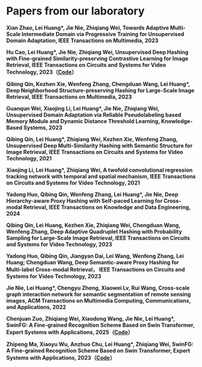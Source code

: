 # Papers from our laboratory
**Xian Zhao, Lei Huang\*, Jie Nie, Zhiqiang Wei, Towards Adaptive Multi-Scale Intermediate Domain via Progressive Training for Unsupervised Domain Adaptation, IEEE Transactions on Multimedia, 2023**

**Hu Cao, Lei Huang\*, Jie Nie, Zhiqiang Wei, Unsupervised Deep Hashing with Fine-grained Similarity-preserving Contrastive Learning for Image Retrieval,  IEEE Transactions on Circuits and Systems for Video Technology, 2023（[Code](https://github.com/huanglab-research/FSCH)）**

**Qibing Qin, Kezhen Xie, Wenfeng Zhang, Chengduan Wang, Lei Huang\*, Deep Neighborhood Structure-preserving Hashing for Large-Scale Image Retrieval,  IEEE Transactions on Multimedia, 2023**

**Guanqun Wei, Xiaojing Li, Lei Huang\*, Jie Nie, Zhiqiang Wei, Unsupervised Domain Adaptation via Reliable Pseudolabeling based Memory Module and Dynamic Distance Threshold Learning, Knowledge-Based Systems, 2023**

**Qibing Qin, Lei Huang\*, Zhiqiang Wei, Kezhen Xie, Wenfeng Zhang, Unsupervised Deep Multi-Similarity Hashing with Semantic Structure for Image Retrieval, IEEE Transactions on Circuits and Systems for Video Technology, 2021**

**Xiaojing Li, Lei Huang\*, Zhiqiang Wei, A twofold convolutional regression tracking network with temporal and spatial mechanism,  IEEE Transactions on Circuits and Systems for Video Technology, 2021**

**Yadong Huo, Qibing Qin, Wenfeng Zhang, Lei Huang\*, Jie Nie, Deep Hierarchy-aware Proxy Hashing with Self-paced Learning for Cross-modal Retrieval, IEEE Transactions on Knowledge and Data Engineering, 2024**

**Qibing Qin, Lei Huang, Kezhen Xie, Zhiqiang Wei, Chengduan Wang, Wenfeng Zhang, Deep Adaptive Quadruplet Hashing with Probability Sampling for Large-Scale Image Retrieval, IEEE Transactions on Circuits and Systems for Video Technology, 2023**

**Yadong Huo, Qibing Qin, Jiangyan Dai, Lei Wang, Wenfeng Zhang, Lei Huang; Chengduan Wang, Deep Semantic-aware Proxy Hashing for Multi-label Cross-modal Retrieval， IEEE Transactions on Circuits and Systems for Video Technology, 2023**

**Jie Nie, Lei Huang\*, Chengyu Zheng, Xiaowei Lv, Rui Wang, Cross-scale graph interaction network for semantic segmentation of remote sensing images, ACM Transactions on Multimedia Computing, Communications, and Applications, 2022**

**Chenjuan Zuo, Zhiqiang Wei, Xiaodong Wang, Jie Nie, Lei Huang\*, SwinFG: A Fine-grained Recognition Scheme Based on Swin Transformer, Expert Systems with Applications, 2025（[Code](https://github.com/huanglab-research/DiffRCR)）**

**Zhipeng Ma, Xiaoyu Wu, Anzhuo Chu, Lei Huang\*, Zhiqiang Wei, SwinFG: A Fine-grained Recognition Scheme Based on Swin Transformer, Expert Systems with Applications, 2023（[Code](https://github.com/huanglab-research/SwinFG)）**

<!--
**huanglab-research/huanglab-research** is a ✨ _special_ ✨ repository because its `README.md` (this file) appears on your GitHub profile.

Here are some ideas to get you started:

- 🔭 I’m currently working on ...
- 🌱 I’m currently learning ...
- 👯 I’m looking to collaborate on ...
- 🤔 I’m looking for help with ...
- 💬 Ask me about ...
- 📫 How to reach me: ...
- 😄 Pronouns: ...
- ⚡ Fun fact: ...
-->
